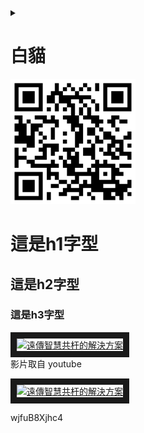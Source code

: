 <details>
<summary>

# 白貓

</summary>
<img src="cat.jpg" width="500" Height="500" />
</details>

<img src="qrcode.png" width="200" Height="200" />



<h1>這是h1字型</h1>
<h2>這是h2字型</h2>
<h3>這是h3字型</h3>


<a href="[http://www.youtube.com/watch?feature=player_embedded&v=FL1TaXa0hIU]([https://www.youtube.com/watch?v=wjfuB8Xjhc4](https://www.youtube.com/watch?v=wjfuB8Xjhc4))" target="_blank"><img src="http://img.youtube.com/vi/FL1TaXa0hIU/0.jpg" 
alt="遠傳智慧共杆的解決方案" width="400" height="250" border="10" /></a>
<br>影片取自 youtube


<a href="http://www.youtube.com/watch?feature=player_embedded&v=wjfuB8Xjhc4" target="_blank"><img src="http://img.youtube.com/vi/wjfuB8Xjhc4/0.jpg" 
alt="遠傳智慧共杆的解決方案" width="400" height="250" border="10" /></a>


wjfuB8Xjhc4

